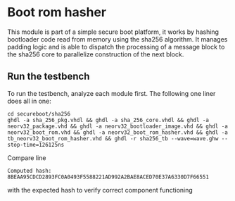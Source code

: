 # Boot rom hasher

This module is part of a simple secure boot platform, it works by hashing bootloader code read from memory using the sha256 algorithm. It manages padding logic and is able to dispatch the processing of a message block to the sha256 core to parallelize construction of the next block.

## Run the testbench

To run the testbench, analyze each module first. The following one liner does all in one:
```
cd secureboot/sha256
ghdl -a sha_256_pkg.vhdl && ghdl -a sha_256_core.vhdl && ghdl -a neorv32_package.vhd && ghdl -a neorv32_bootloader_image.vhd && ghdl -a neorv32_boot_rom.vhd && ghdl -a neorv32_boot_rom_hasher.vhd && ghdl -a tb_neorv32_boot_rom_hasher.vhd && ghdl -r sha256_tb --wave=wave.ghw --stop-time=126125ns
```

Compare line
```
Computed hash: 8BEAA95CDCD2893FC0A0493F5588221AD992A2BAE8ACED70E37A6330D7F66551
```
with the expected hash to verify correct component functioning